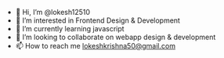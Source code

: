- 👋 Hi, I’m @lokesh12510
- 👀 I’m interested in Frontend Design & Development
- 🌱 I’m currently learning javascript
- 💞️ I’m looking to collaborate on webapp design & development
- 📫 How to reach me lokeshkrishna50@gmail.com

<!---
lokesh12510/lokesh12510 is a ✨ special ✨ repository because its `README.md` (this file) appears on your GitHub profile.
You can click the Preview link to take a look at your changes.
--->
